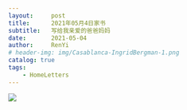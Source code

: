 ```yaml
---
layout:     post
title:      2021年05月4日家书
subtitle:   写给我亲爱的爸爸妈妈
date:       2021-05-04
author:     RenYi
# header-img: img/Casablanca-IngridBergman-1.png
catalog: true
tags:
    - HomeLetters
---
```


![](https://LEGION-GREEN.github.io/img/20210504-HomeLetter.jpg)

